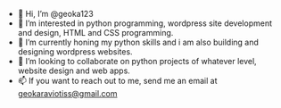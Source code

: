 - 👋 Hi, I’m @geoka123
- 👀 I’m interested in python programming, wordpress site development and design, HTML and CSS programming.
- 🌱 I’m currently honing my python skills and i am also building and designing wordpress websites.
- 💞️ I’m looking to collaborate on python projects of whatever level, website design and web apps.
- 📫 If you want to reach out to me, send me an email at geokaraviotiss@gmail.com

